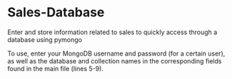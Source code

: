 # Sales-Database
Enter and store information related to sales to quickly access through a database using pymongo

To use, enter your MongoDB username and password (for a certain user), as well as the database and collection names in the corresponding fields found in the main file (lines 5-9).
